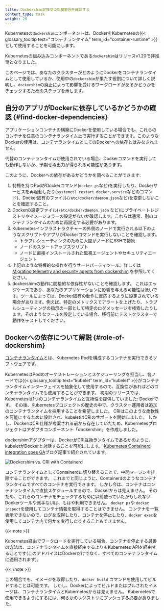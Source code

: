 ```yaml
---
title: Dockershim非推奨の影響範囲を確認する
content_type: task
weight: 20
---
```


<!-- overview -->
Kubernetesの`dockershim`コンポーネントは、DockerをKubernetesの{{< glossary_tooltip text="コンテナランタイム" term_id="container-runtime" >}}として使用することを可能にします。

Kubernetesの組み込みコンポーネントである`dockershim`はリリースv1.20で非推奨となりました。

このページでは、あなたのクラスターがどのようにDockerをコンテナランタイムとして使用しているか、使用中の`dockershim`が果たす役割について詳しく説明し、`dockershim`の廃止によって影響を受けるワークロードがあるかどうかをチェックするためのステップを示します。

## 自分のアプリがDockerに依存しているかどうかの確認 {#find-docker-dependencies}

アプリケーションコンテナの構築にDockerを使用している場合でも、これらのコンテナを任意のコンテナランタイム上で実行することができます。このようなDockerの使用は、コンテナランタイムとしてのDockerへの依存とはみなされません。

代替のコンテナランタイムが使用されている場合、Dockerコマンドを実行しても動作しないか、予期せぬ出力が得られる可能性があります。

このように、Dockerへの依存があるかどうかを調べることができます:

1. 特権を持つPodがDockerコマンド(`docker ps`など)を実行したり、Dockerサービスを再起動したり(`systemctl restart docker.service`などのコマンド)、Docker固有のファイル(`/etc/docker/daemon.json`など)を変更しないことを確認すること。
1. Dockerの設定ファイル(`/etc/docker/daemon.json` など)にプライベートレジストリやイメージミラーの設定がないか確認します。これらは通常、別のコンテナランタイムのために再設定する必要があります。
1. Kubernetesインフラストラクチャーの外側のノードで実行される以下のようなスクリプトやアプリがDockerコマンドを実行しないことを確認します。
   - トラブルシューティングのために人間がノードにSSHで接続
   - ノードのスタートアップスクリプト
   - ノードに直接インストールされた監視エージェントやセキュリティエージェント
1. 上記のような特権的な操作を行うサードパーティツール。詳しくは[Migrating telemetry and security agents from dockershim](/docs/tasks/administer-cluster/migrating-from-dockershim/migrating-telemetry-and-security-agents) を参照してください。
1. dockershimの動作に間接的な依存性がないことを確認します。
   これはエッジケースであり、あなたのアプリケーションに影響を与える可能性は低いです。ツールによっては、Docker固有の動作に反応するように設定されている場合があります。例えば、特定のメトリクスでアラートを上げたり、トラブルシューティングの指示の一部として特定のログメッセージを検索したりします。そのようなツールを設定している場合、移行前にテストクラスターで動作をテストしてください。

## Dockerへの依存について解説 {#role-of-dockershim}

[コンテナランタイム](/ja/docs/concepts/containers/#container-runtimes)とは、Kubernetes Podを構成するコンテナを実行できるソフトウェアです。

KubernetesはPodのオーケストレーションとスケジューリングを担当し、各ノードでは{{< glossary_tooltip text="kubelet" term_id="kubelet" >}}がコンテナランタイムインターフェイスを抽象化して使用するので、互換性があればどのコンテナランタイムでも使用することができます。
初期のリリースでは、Kubernetesは1つのコンテナランタイムと互換性を提供していました: Dockerです。
その後、Kubernetesプロジェクトの歴史の中で、クラスター運用者は追加のコンテナランタイムを採用することを希望しました。
CRIはこのような柔軟性を可能にするために設計され、kubeletはCRIのサポートを開始しました。
しかし、DockerはCRI仕様が考案される前から存在していたため、Kubernetesプロジェクトはアダプタコンポーネント「dockershim」を作成しました。

dockershimアダプターは、DockerがCRI互換ランタイムであるかのように、kubeletがDockerと対話することを可能にします。
[Kubernetes Containerd integration goes GA](/blog/2018/05/24/kubernetes-containerd-integration-goes-ga/)ブログ記事で紹介されています。

![Dockershim vs. CRI with Containerd](/images/blog/2018-05-24-kubernetes-containerd-integration-goes-ga/cri-containerd.png)

コンテナランタイムとしてContainerdに切り替えることで、中間マージンを排除することができます。
これまでと同じように、Containerdのようなコンテナランタイムですべてのコンテナを実行できます。
しかし今は、コンテナはコンテナランタイムで直接スケジュールするので、Dockerからは見えません。
そのため、これらのコンテナをチェックするために以前使っていたかもしれないDockerツールや派手なUIは、もはや利用できません。
`docker ps`や `docker inspect`を使用してコンテナ情報を取得することはできません。
コンテナを一覧表示できないので、ログを取得したり、コンテナを停止したり、`docker exec`を使用してコンテナ内で何かを実行したりすることもできません。

{{< note >}}

Kubernetes経由でワークロードを実行している場合、コンテナを停止する最善の方法は、コンテナランタイムを直接経由するよりもKubernetes APIを経由することです(このアドバイスはDockerだけでなく、すべてのコンテナランタイムに適用されます)。

{{< /note >}}

この場合でも、イメージを取得したり、`docker build` コマンドを使用してビルドすることは可能です。
しかし、Dockerによってビルドまたはプルされたイメージは、コンテナランタイムとKubernetesからは見えません。
Kubernetesで使用できるようにするには、何らかのレジストリにプッシュする必要がありました。
